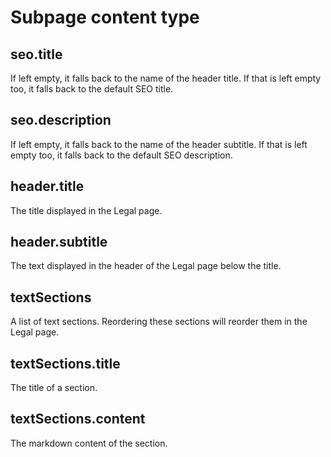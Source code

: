 # Subpage content type

## seo.title

If left empty, it falls back to the name of the header title. If that is left empty too, it falls back to the default SEO title.

## seo.description

If left empty, it falls back to the name of the header subtitle. If that is left empty too, it falls back to the default SEO description.

## header.title

The title displayed in the Legal page.

## header.subtitle

The text displayed in the header of the Legal page below the title.

## textSections

A list of text sections. Reordering these sections will reorder them in the Legal page.

## textSections.title

The title of a section.

## textSections.content

The markdown content of the section.
